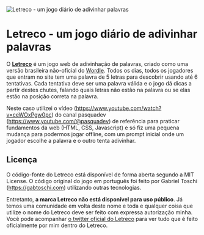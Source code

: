 ![Letreco - um jogo diário de adivinhar palavras](public/splash.png)

# Letreco - um jogo diário de adivinhar palavras

O [**Letreco**](https://gabtoschi.com/letreco) é um jogo web de adivinhação de palavras, criado como uma versão brasileira não-oficial do [Wordle](https://www.powerlanguage.co.uk/wordle/). Todos os dias, todos os jogadores que entram no site tem uma palavra de 5 letras para descobrir usando até 6 tentativas. Cada tentativa deve ser uma palavra válida e o jogo dá dicas a partir destes chutes, falando quais letras não estão na palavra ou se elas estão na posição correta na palavra.

Neste caso utilizei o vídeo (https://www.youtube.com/watch?v=ceWOxPgw0pc) do canal pasquadev (https://www.youtube.com/@pasquadev) de referência para praticar fundamentos da web (HTML, CSS, Javascript) e só fiz uma pequena mudança para podermos jogar offline, com um prompt inicial onde um jogador escolhe a palavra e o outro tenta adivinhar.

## Licença

O código-fonte do Letreco está disponível de forma aberta segundo a MIT License. O código original do jogo em português foi feito por Gabriel Toschi (https://gabtoschi.com) utilizando outras tecnologias.

Entretanto, **a marca Letreco não está disponível para uso público**. Já temos uma comunidade em volta deste nome e toda e qualquer coisa que utilize o nome do Letreco deve ser feito com expressa autorização minha. Você pode acompanhar [o twitter oficial do Letreco](https://twitter.com/MeuLetreco) para ver tudo que é feito oficialmente por mim dentro do Letreco.
